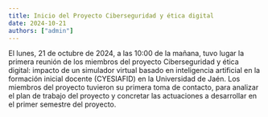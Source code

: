 ```yaml
---
title: Inicio del Proyecto Ciberseguridad y ética digital
date: 2024-10-21
authors: ["admin"]
---
```


El lunes, 21 de octubre de 2024, a las 10:00 de la mañana, tuvo lugar la primera reunión de los miembros del proyecto Ciberseguridad y ética digital: impacto de un simulador virtual basado en inteligencia artificial en la formación inicial docente (CYESIAFID) en la Universidad de Jaén. Los miembros del proyecto tuvieron su primera toma de contacto, para analizar el plan de trabajo del proyecto y concretar las actuaciones a desarrollar en el primer semestre del proyecto.